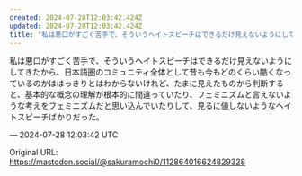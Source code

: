 ```yaml
---
created: 2024-07-28T12:03:42.424Z
updated: 2024-07-28T12:03:42.424Z
title: "私は悪口がすごく苦手で、そういうヘイトスピーチはできるだけ見えないようにしてきた[...]"
---
```


<p>私は悪口がすごく苦手で、そういうヘイトスピーチはできるだけ見えないようにしてきたから、日本語圏のコミュニティ全体として昔も今もどのくらい酷くなっているのかははっきりとはわからないけれど、たまに見えたものから判断すると、基本的な概念の理解が根本的に間違っていたり、フェミニズムと言えないような考えをフェミニズムだと思い込んでいたりして、見るに値しないようなヘイトスピーチばかりだった。</p>

&mdash; 2024-07-28 12:03:42 UTC

Original URL: https://mastodon.social/@sakuramochi0/112864016624829328
